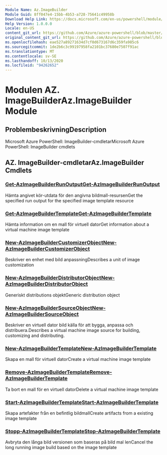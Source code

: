 ```yaml
---
Module Name: Az.ImageBuilder
Module Guid: 8ff047e4-15bb-4b53-a728-75641c49958b
Download Help Link: https://docs.microsoft.com/en-us/powershell/module/az.imagebuilder
Help Version: 1.0.0.0
Locale: en-US
content_git_url: https://github.com/Azure/azure-powershell/blob/master/src/ImageBuilder/help/Az.ImageBuilder.md
original_content_git_url: https://github.com/Azure/azure-powershell/blob/master/src/ImageBuilder/help/Az.ImageBuilder.md
ms.openlocfilehash: eae527a89271634d7cf0d673167d6c359fa985c6
ms.sourcegitcommit: 1de2b6c3c99197958fa2101bc37680e7507f91ac
ms.translationtype: MT
ms.contentlocale: sv-SE
ms.lasthandoff: 10/13/2020
ms.locfileid: "94262652"
---
```

# <span data-ttu-id="4a7c2-101">Modulen AZ. ImageBuilder</span><span class="sxs-lookup"><span data-stu-id="4a7c2-101">Az.ImageBuilder Module</span></span>
## <span data-ttu-id="4a7c2-102">Problembeskrivning</span><span class="sxs-lookup"><span data-stu-id="4a7c2-102">Description</span></span>
<span data-ttu-id="4a7c2-103">Microsoft Azure PowerShell: ImageBuilder-cmdletar</span><span class="sxs-lookup"><span data-stu-id="4a7c2-103">Microsoft Azure PowerShell: ImageBuilder cmdlets</span></span>

## <span data-ttu-id="4a7c2-104">AZ. ImageBuilder-cmdletar</span><span class="sxs-lookup"><span data-stu-id="4a7c2-104">Az.ImageBuilder Cmdlets</span></span>
### [<span data-ttu-id="4a7c2-105">Get-AzImageBuilderRunOutput</span><span class="sxs-lookup"><span data-stu-id="4a7c2-105">Get-AzImageBuilderRunOutput</span></span>](Get-AzImageBuilderRunOutput.md)
<span data-ttu-id="4a7c2-106">Hämta angivet kör-utdata för den angivna bildmall-resursen</span><span class="sxs-lookup"><span data-stu-id="4a7c2-106">Get the specified run output for the specified image template resource</span></span>

### [<span data-ttu-id="4a7c2-107">Get-AzImageBuilderTemplate</span><span class="sxs-lookup"><span data-stu-id="4a7c2-107">Get-AzImageBuilderTemplate</span></span>](Get-AzImageBuilderTemplate.md)
<span data-ttu-id="4a7c2-108">Hämta information om en mall för virtuell dator</span><span class="sxs-lookup"><span data-stu-id="4a7c2-108">Get information about a virtual machine image template</span></span>

### [<span data-ttu-id="4a7c2-109">New-AzImageBuilderCustomizerObject</span><span class="sxs-lookup"><span data-stu-id="4a7c2-109">New-AzImageBuilderCustomizerObject</span></span>](New-AzImageBuilderCustomizerObject.md)
<span data-ttu-id="4a7c2-110">Beskriver en enhet med bild anpassning</span><span class="sxs-lookup"><span data-stu-id="4a7c2-110">Describes a unit of image customization</span></span>

### [<span data-ttu-id="4a7c2-111">New-AzImageBuilderDistributorObject</span><span class="sxs-lookup"><span data-stu-id="4a7c2-111">New-AzImageBuilderDistributorObject</span></span>](New-AzImageBuilderDistributorObject.md)
<span data-ttu-id="4a7c2-112">Generiskt distributions objekt</span><span class="sxs-lookup"><span data-stu-id="4a7c2-112">Generic distribution object</span></span>

### [<span data-ttu-id="4a7c2-113">New-AzImageBuilderSourceObject</span><span class="sxs-lookup"><span data-stu-id="4a7c2-113">New-AzImageBuilderSourceObject</span></span>](New-AzImageBuilderSourceObject.md)
<span data-ttu-id="4a7c2-114">Beskriver en virtuell dator bild källa för att bygga, anpassa och distribuera.</span><span class="sxs-lookup"><span data-stu-id="4a7c2-114">Describes a virtual machine image source for building, customizing and distributing.</span></span>

### [<span data-ttu-id="4a7c2-115">New-AzImageBuilderTemplate</span><span class="sxs-lookup"><span data-stu-id="4a7c2-115">New-AzImageBuilderTemplate</span></span>](New-AzImageBuilderTemplate.md)
<span data-ttu-id="4a7c2-116">Skapa en mall för virtuell dator</span><span class="sxs-lookup"><span data-stu-id="4a7c2-116">Create a virtual machine image template</span></span>

### [<span data-ttu-id="4a7c2-117">Remove-AzImageBuilderTemplate</span><span class="sxs-lookup"><span data-stu-id="4a7c2-117">Remove-AzImageBuilderTemplate</span></span>](Remove-AzImageBuilderTemplate.md)
<span data-ttu-id="4a7c2-118">Ta bort en mall för en virtuell dator</span><span class="sxs-lookup"><span data-stu-id="4a7c2-118">Delete a virtual machine image template</span></span>

### [<span data-ttu-id="4a7c2-119">Start-AzImageBuilderTemplate</span><span class="sxs-lookup"><span data-stu-id="4a7c2-119">Start-AzImageBuilderTemplate</span></span>](Start-AzImageBuilderTemplate.md)
<span data-ttu-id="4a7c2-120">Skapa artefakter från en befintlig bildmall</span><span class="sxs-lookup"><span data-stu-id="4a7c2-120">Create artifacts from a existing image template</span></span>

### [<span data-ttu-id="4a7c2-121">Stopp-AzImageBuilderTemplate</span><span class="sxs-lookup"><span data-stu-id="4a7c2-121">Stop-AzImageBuilderTemplate</span></span>](Stop-AzImageBuilderTemplate.md)
<span data-ttu-id="4a7c2-122">Avbryta den långa bild versionen som baseras på bild mal len</span><span class="sxs-lookup"><span data-stu-id="4a7c2-122">Cancel the long running image build based on the image template</span></span>

